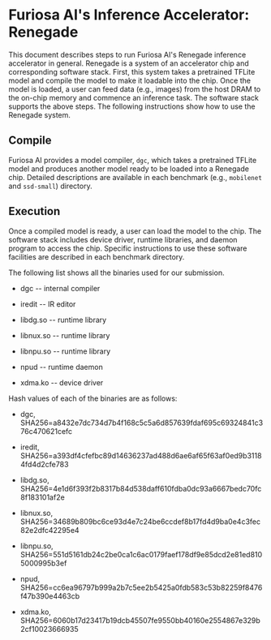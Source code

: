 # Furiosa AI's Inference Accelerator: Renegade

This document describes steps to run Furiosa AI's Renegade inference accelerator in general.
Renegade is a system of an accelerator chip and corresponding software stack.
First, this system takes a pretrained TFLite model and compile the model
to make it loadable into the chip. Once the model is loaded,
a user can feed data (e.g., images) from the host DRAM to the on-chip memory and commence an inference task. The software stack supports the above steps.
The following instructions show how to use the Renegade system.

## Compile
Furiosa AI provides a model compiler, `dgc`, which takes a pretrained TFLite model and produces another model ready to be loaded into a Renegade chip. Detailed descriptions are available in each benchmark (e.g., `mobilenet` and `ssd-small`) directory.

## Execution
Once a compiled model is ready, a user can load the model to the chip.
The software stack includes device driver, runtime libraries, and daemon program to access the chip. Specific instructions to use these software facilities are described in each benchmark directory.

The following list shows all the binaries used for our submission.

- dgc -- internal compiler

- iredit -- IR editor

- libdg.so -- runtime library

- libnux.so -- runtime library

- libnpu.so -- runtime library

- npud -- runtime daemon

- xdma.ko -- device driver


Hash values of each of the binaries are as follows:

- dgc, SHA256=a8432e7dc734d7b4f168c5c5a6d857639fdaf695c69324841c376c470621cefc

- iredit, SHA256=a393df4cfefbc89d14636237ad488d6ae6af65f63af0ed9b31184fd4d2cfe783

- libdg.so, SHA256=4e1d6f393f2b8317b84d538daff610fdba0dc93a6667bedc70fc8f183101af2e

- libnux.so, SHA256=34689b809bc6ce93d4e7c24be6ccdef8b17fd4d9ba0e4c3fec82e2dfc42295e4

- libnpu.so, SHA256=551d5161db24c2be0ca1c6ac0179faef178df9e85dcd2e81ed8105000995b3ef

- npud, SHA256=cc6ea96797b999a2b7c5ee2b5425a0fdb583c53b82259f8476f47b390e4463cb

- xdma.ko, SHA256=6060b17d23417b19dcb45507fe9550bb40160e2554867e329b2cf10023666935
